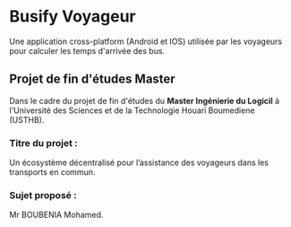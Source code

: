 # Busify Voyageur
Une application cross-platform (Android et IOS) utilisée par les voyageurs pour calculer les temps d'arrivée des bus.

## Projet de fin d'études Master 
Dans le cadre du projet de fin d'études du **Master Ingénierie du Logicil** à l'Université des Sciences et de la Technologie Houari Boumediene (USTHB).

### Titre du projet : 
Un écosystème décentralisé pour l’assistance des voyageurs dans les transports en commun.

### Sujet proposé : 
Mr BOUBENIA Mohamed.
